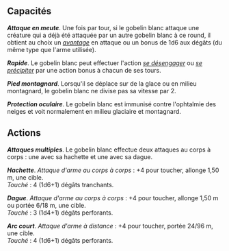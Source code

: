 ## Capacités
_**Attaque en meute**_. Une fois par tour, si le gobelin blanc attaque une créature qui a déjà été attaquée par un autre gobelin blanc à ce round, il obtient au choix un [_avantage_](/utiliser-les-caracteristiques/#avantage-et-desavantage) en attaque ou un bonus de 1d6 aux dégâts (du même type que l'arme utilisée).

_**Rapide**_. Le gobelin blanc peut effectuer l'action [_se désengager_](/combattre/#se-desengager) ou [_se précipiter_](/combattre/#se-precipiter) par une action bonus à chacun de ses tours.

_**Pied montagnard**_. Lorsqu'il se déplace sur de la glace ou en milieu montagnard, le gobelin blanc ne divise pas sa vitesse par 2.

_**Protection oculaire**_. Le gobelin blanc est immunisé contre l'ophtalmie des neiges et voit normalement en milieu glaciaire et montagnard.

## Actions
_**Attaques multiples**_. Le gobelin blanc effectue deux attaques au corps à corps : une avec sa hachette et une avec sa dague.

_**Hachette**_. _Attaque d'arme au corps à corps_ : +4 pour toucher, allonge 1,50 m, une cible.  
_Touché_ : 4 (1d6+1) dégâts tranchants.

_**Dague**_. _Attaque d'arme au corps à corps_ : +4 pour toucher, allonge 1,50 m ou portée 6/18 m, une cible.  
_Touché_ : 3 (1d4+1) dégâts perforants.

_**Arc court**_. _Attaque d'arme à distance_ : +4 pour toucher, portée 24/96 m, une cible.  
_Touché_ : 4 (1d6+1) dégâts perforants.
